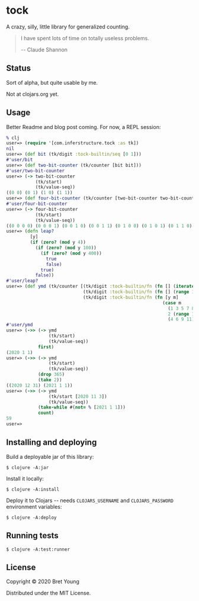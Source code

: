# tock

A crazy, silly, little library for generalized counting.

> I have spent lots of time on totally useless problems.
>
>  -- Claude Shannon

## Status

Sort of alpha, but quite usable by me.

Not at clojars.org yet.

## Usage

Better Readme and blog post coming. For now, a REPL session:
```clojure
% clj
user=> (require '[com.inferstructure.tock :as tk])
nil
user=> (def bit (tk/digit :tock-builtin/seq [0 1]))
#'user/bit
user=> (def two-bit-counter (tk/counter [bit bit]))
#'user/two-bit-counter
user=> (-> two-bit-counter
           (tk/start)
           (tk/value-seq))
((0 0) (0 1) (1 0) (1 1))
user=> (def four-bit-counter (tk/counter [two-bit-counter two-bit-counter]))
#'user/four-bit-counter
user=> (-> four-bit-counter
           (tk/start)
           (tk/value-seq))
((0 0 0 0) (0 0 0 1) (0 0 1 0) (0 0 1 1) (0 1 0 0) (0 1 0 1) (0 1 1 0) (0 1 1 1) (1 0 0 0) (1 0 0 1) (1 0 1 0) (1 0 1 1) (1 1 0 0) (1 1 0 1) (1 1 1 0) (1 1 1 1))
user=> (defn leap?
         [y]
         (if (zero? (mod y 4))
           (if (zero? (mod y 100))
             (if (zero? (mod y 400))
               true
               false)
             true)
           false))
#'user/leap?
user=> (def ymd (tk/counter [(tk/digit :tock-builtin/fn (fn [] (iterate inc 2020)))
                             (tk/digit :tock-builtin/fn (fn [] (range 1 13)))
                             (tk/digit :tock-builtin/fn (fn [y m]
                                                           (case m
                                                             (1 3 5 7 8 10 12) (range 1 32)
                                                             2 (range 1 (if (leap? y) 30 29))
                                                             (4 6 9 11) (range 1 31))))]))
#'user/ymd
user=> (->> (-> ymd
                (tk/start)
                (tk/value-seq))
            first)
(2020 1 1)
user=> (->> (-> ymd
                (tk/start)
                (tk/value-seq))
            (drop 365)
            (take 2))
((2020 12 31) (2021 1 1))
user=> (->> (-> ymd
                (tk/start [2020 11 3])
                (tk/value-seq))
            (take-while #(not= % [2021 1 1]))
            count)
59
user=>
```

## Installing and deploying

Build a deployable jar of this library:

    $ clojure -A:jar

Install it locally:

    $ clojure -A:install

Deploy it to Clojars -- needs `CLOJARS_USERNAME` and `CLOJARS_PASSWORD` environment variables:

    $ clojure -A:deploy

## Running tests

    $ clojure -A:test:runner

## License

Copyright © 2020 Bret Young

Distributed under the MIT License.